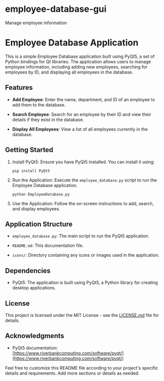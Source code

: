 # employee-database-gui
Manage employee information

# Employee Database Application

This is a simple Employee Database application built using PyQt5, a set of Python bindings for Qt libraries. The application allows users to manage employee information, including adding new employees, searching for employees by ID, and displaying all employees in the database.

## Features

- **Add Employee**: Enter the name, department, and ID of an employee to add them to the database.

- **Search Employee**: Search for an employee by their ID and view their details if they exist in the database.

- **Display All Employees**: View a list of all employees currently in the database.

## Getting Started

1. Install PyQt5: Ensure you have PyQt5 installed. You can install it using:

    ```
    pip install PyQt5
    ```

2. Run the Application: Execute the `employee_database.py` script to run the Employee Database application.

    ```
    python EmployeeDatabase.py
    ```

3. Use the Application: Follow the on-screen instructions to add, search, and display employees.

## Application Structure

- `employee_database.py`: The main script to run the PyQt5 application.

- `README.md`: This documentation file.

- `icons/`: Directory containing any icons or images used in the application.

## Dependencies

- PyQt5: The application is built using PyQt5, a Python library for creating desktop applications.

## License

This project is licensed under the MIT License - see the [LICENSE.md](LICENSE.md) file for details.

## Acknowledgments

- PyQt5 documentation: [https://www.riverbankcomputing.com/software/pyqt/](https://www.riverbankcomputing.com/software/pyqt/)

Feel free to customize this README file according to your project's specific details and requirements. Add more sections or details as needed.
